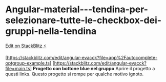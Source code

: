 # Angular-material---tendina-per-selezionare-tutte-le-checkbox-dei-gruppi-nella-tendina

[Edit on StackBlitz ⚡️](https://stackblitz.com/edit/angular5-selectall-with-groups-iefwld)



[https://stackblitz.com/edit/angular-evacck?file=app%2Fautocomplete-optgroup-example.ts] [https://stackblitz.com/edit/angular-evacck?file=main.ts] 
**Progetto con bottone blue nel gruppo**
Aprire il progetto a questi links. Questo progetto si rompe per qualche motivo ignoto.